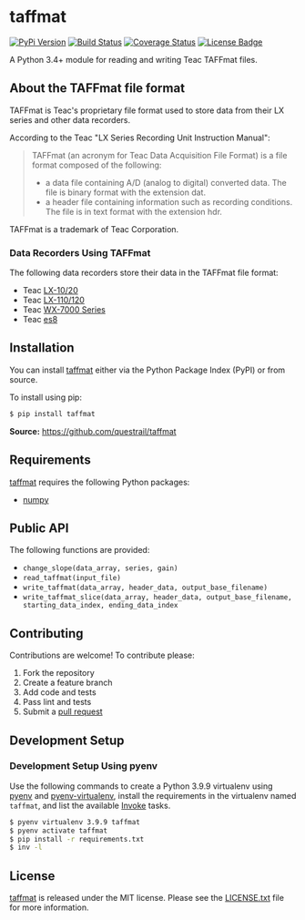 # taffmat

[![PyPi Version][pypi ver image]][pypi ver link]
[![Build Status][travis image]][travis link]
[![Coverage Status][coveralls image]][coveralls link]
[![License Badge][license image]][LICENSE.txt]

A Python 3.4+ module for reading and writing Teac TAFFmat files.

## About the TAFFmat file format

TAFFmat is Teac's proprietary file format used to store data from their
LX series and other data recorders.

According to the Teac "LX Series Recording Unit Instruction Manual":

>  TAFFmat (an acronym for Teac Data Acquisition File Format) is a
>  file format composed of the following:
>
>  * a data file containing A/D (analog to digital) converted data. The
>    file is binary format with the extension dat.
>  * a header file containing information such as recording
>    conditions. The file is in text format with the extension hdr.

TAFFmat is a trademark of Teac Corporation.

### Data Recorders Using TAFFmat

The following data recorders store their data in the TAFFmat file format:

* Teac [LX-10/20][]
* Teac [LX-110/120][]
* Teac [WX-7000 Series][]
* Teac [es8][]

## Installation

You can install [taffmat][] either via the Python Package Index (PyPI)
or from source.

To install using pip:

```bash
$ pip install taffmat
```

**Source:** https://github.com/questrail/taffmat

## Requirements

[taffmat][] requires the following Python packages:

* [numpy][]

## Public API

The following functions are provided:

- `change_slope(data_array, series, gain)`
- `read_taffmat(input_file)`
- `write_taffmat(data_array, header_data, output_base_filename)`
- `write_taffmat_slice(data_array, header_data, output_base_filename,
                       starting_data_index, ending_data_index`


## Contributing

Contributions are welcome! To contribute please:

1. Fork the repository
2. Create a feature branch
3. Add code and tests
4. Pass lint and tests
5. Submit a [pull request][]


## Development Setup

### Development Setup Using pyenv

Use the following commands to create a Python 3.9.9 virtualenv using [pyenv][]
and [pyenv-virtualenv][], install the requirements in the virtualenv named
`taffmat`, and list the available [Invoke][] tasks.

```bash
$ pyenv virtualenv 3.9.9 taffmat
$ pyenv activate taffmat
$ pip install -r requirements.txt
$ inv -l
```


## License

[taffmat][] is released under the MIT license. Please see the
[LICENSE.txt][] file for more information.

[coveralls image]: http://img.shields.io/coveralls/questrail/taffmat/master.svg
[coveralls link]: https://coveralls.io/r/questrail/taffmat
[es8]: http://teac-ipd.com/data-recorders/es8/
[github flow]: http://scottchacon.com/2011/08/31/github-flow.html
[invoke]: https://www.pyinvoke.org/
[LICENSE.txt]: https://github.com/questrail/taffmat/blob/master/LICENSE.txt
[license image]: http://img.shields.io/pypi/l/taffmat.svg
[LX-10/20]: http://www.teac.co.jp/en/industry/measurement/datarecorder/lx10/index.html
[LX-110/120]: http://teac-ipd.com/data-recorders/lx-110120/
[numpy]: http://www.numpy.org
[pyenv]: https://github.com/pyenv/pyenv
[pyenv-install]: https://github.com/pyenv/pyenv#installation
[pyenv-virtualenv]: https://github.com/pyenv/pyenv-virtualenv
[pull request]: https://help.github.com/articles/using-pull-requests
[pypi ver image]: http://img.shields.io/pypi/v/taffmat.svg
[pypi ver link]: https://pypi.python.org/pypi/taffmat/
[taffmat]: https://github.com/questrail/taffmat
[travis image]: http://img.shields.io/travis/questrail/taffmat/master.svg
[travis link]: https://travis-ci.org/questrail/taffmat
[WX-7000 Series]: http://teac-ipd.com/wx-7000/
